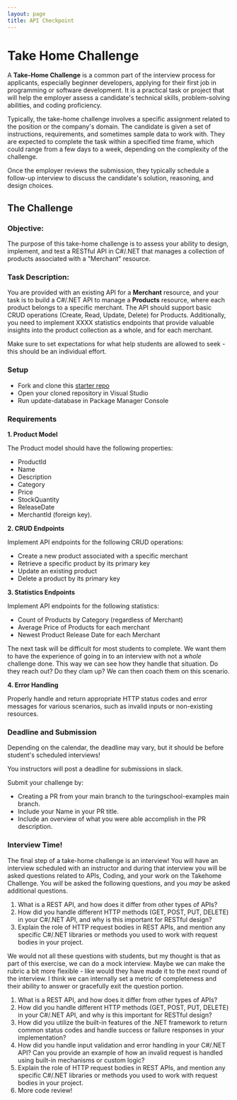 ```yaml
---
layout: page
title: API Checkpoint
---
```


# Take Home Challenge

A **Take-Home Challenge** is a common part of the interview process for applicants, especially beginner developers, applying for their first job in programming or software development. It is a practical task or project that will help the employer assess a candidate's technical skills, problem-solving abilities, and coding proficiency.

Typically, the take-home challenge involves a specific assignment related to the position or the company's domain. The candidate is given a set of instructions, requirements, and sometimes sample data to work with. They are expected to complete the task within a specified time frame, which could range from a few days to a week, depending on the complexity of the challenge.

Once the employer reviews the submission, they typically schedule a follow-up interview to discuss the candidate's solution, reasoning, and design choices.

## The Challenge

### Objective:
The purpose of this take-home challenge is to assess your ability to design, implement, and test a RESTful API in C#/.NET that manages a collection of products associated with a "Merchant" resource.

### Task Description:
You are provided with an existing API for a **Merchant** resource, and your task is to build a C#/.NET API to manage a **Products** resource, where each product belongs to a specific merchant. The API should support basic CRUD operations (Create, Read, Update, Delete) for Products. Additionally, you need to implement XXXX statistics endpoints that provide valuable insights into the product collection as a whole, and for each merchant.

<section class='instructor-notes' markdown='1'>
  Make sure to set expectations for what help students are allowed to seek - this should be an individual effort.
</section>

### Setup

* Fork and clone this [starter repo](https://github.com/turingschool-examples/Launch_Mod4TakeHomeChallenge)
* Open your cloned repository in Visual Studio
* Run update-database in Package Manager Console

### Requirements

<section class='call-to-action' markdown='1'>

**1. Product Model**

The Product model should have the following properties: 
* ProductId
* Name
* Description
* Category
* Price 
* StockQuantity
* ReleaseDate
* MerchantId (foreign key).

</section>

<section class='call-to-action' markdown='1'>

**2. CRUD Endpoints**

Implement API endpoints for the following CRUD operations:
* Create a new product associated with a specific merchant
* Retrieve a specific product by its primary key
* Update an existing product
* Delete a product by its primary key

</section>

<section class='call-to-action' markdown='1'>

**3. Statistics Endpoints**

Implement API endpoints for the following statistics:
* Count of Products by Category (regardless of Merchant)
* Average Price of Products for each merchant
* Newest Product Release Date for each Merchant

</section>

<section class='instructor-note' markdown='1'>

The next task will be difficult for most students to complete.  We want them to have the experience of going in to an interview with not a _whole_ challenge done.  This way we can see how they handle that situation.  Do they reach out? Do they clam up? We can then coach them on this scenario.

</section>

<section class='call-to-action' markdown='1'>

**4. Error Handling**

Properly handle and return appropriate HTTP status codes and error messages for various scenarios, such as invalid inputs or non-existing resources.

</section>

### Deadline and Submission

<section class='instructor-note' markdown='1'>

Depending on the calendar, the deadline may vary, but it should be before student's scheduled interviews!

</section>

You instructors will post a deadline for submissions in slack.

Submit your challenge by:
* Creating a PR from your main branch to the turingschool-examples main branch.
* Include your Name in your PR title.
* Include an overview of what you were able accomplish in the PR description.

### Interview Time!

The final step of a take-home challenge is an interview!  You will have an interview scheduled with an instructor and during that interview you will be asked questions related to APIs, Coding, and your work on the Takehome Challenge.  You *will* be asked the following questions, and you *may* be asked additional questions.

1. What is a REST API, and how does it differ from other types of APIs?
2. How did you handle different HTTP methods (GET, POST, PUT, DELETE) in your C#/.NET API, and why is this important for RESTful design?
5. Explain the role of HTTP request bodies in REST APIs, and mention any specific C#/.NET libraries or methods you used to work with request bodies in your project.

<section class='instructor-note' markdown='1'>

<!-- Day 2 - Interview -->

We would not all these questions with students, but my thought is that as part of this exercise, we can do a mock interview. Maybe we can make the rubric a bit more flexible - like would they have made it to the next round of the interview.  I think we can internally set a metric of completeness and their ability to answer or gracefully exit the question portion.


1. What is a REST API, and how does it differ from other types of APIs?
2. How did you handle different HTTP methods (GET, POST, PUT, DELETE) in your C#/.NET API, and why is this important for RESTful design?
3. How did you utilize the built-in features of the .NET framework to return common status codes and handle success or failure responses in your implementation?
4. How did you handle input validation and error handling in your C#/.NET API? Can you provide an example of how an invalid request is handled using built-in mechanisms or custom logic?
5. Explain the role of HTTP request bodies in REST APIs, and mention any specific C#/.NET libraries or methods you used to work with request bodies in your project.
6. More code review!

</section>
